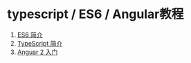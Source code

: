 # typescript / ES6 / Angular教程

1. [ES6 简介](./1-ES6介绍.md)
2. [TypeScript 简介](./2-Typescript介绍.md)
3. [Anguar 2 入门](./4-Anguar%20开发.md)
